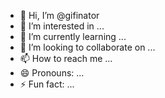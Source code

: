- 👋 Hi, I’m @gifinator
- 👀 I’m interested in ...
- 🌱 I’m currently learning ...
- 💞️ I’m looking to collaborate on ...
- 📫 How to reach me ...
- 😄 Pronouns: ...
- ⚡ Fun fact: ...

<!---
gifinator/gifinator is a ✨ special ✨ repository because its `README.md` (this file) appears on your GitHub profile.
You can click the Preview link to take a look at your changes.
--->
